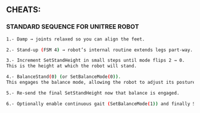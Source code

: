 ## CHEATS:

### STANDARD SEQUENCE FOR UNITREE ROBOT
```bash
1.- Damp → joints relaxed so you can align the feet.
```
```bash
2.- Stand-up (FSM 4) → robot’s internal routine extends legs part-way.
```
```bash
3.- Increment SetStandHeight in small steps until mode flips 2 → 0.
This is the height at which the robot will stand.
```
```bash
4.- BalanceStand(0) (or SetBalanceMode(0)).
This engages the balance mode, allowing the robot to adjust its posture.
```
```bash
5.- Re-send the final SetStandHeight now that balance is engaged.
```
```bash
6.- Optionally enable continuous gait (SetBalanceMode(1)) and finally Start (FSM 200) to walk.
```